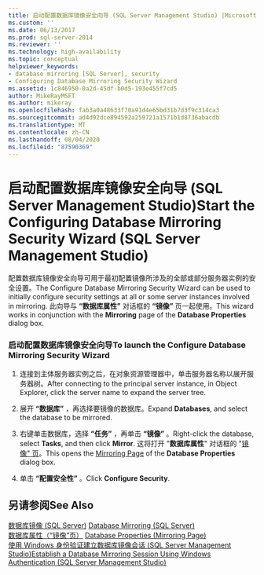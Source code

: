 ```yaml
---
title: 启动配置数据库镜像安全向导 (SQL Server Management Studio) |Microsoft Docs
ms.custom: ''
ms.date: 06/13/2017
ms.prod: sql-server-2014
ms.reviewer: ''
ms.technology: high-availability
ms.topic: conceptual
helpviewer_keywords:
- database mirroring [SQL Server], security
- Configuring Database Mirroring Security Wizard
ms.assetid: 1c846950-0a2d-45df-b0d5-193e455f7cd5
author: MikeRayMSFT
ms.author: mikeray
ms.openlocfilehash: fab3a0a48633f70a91d4e65bd31b7d3f9c314ca3
ms.sourcegitcommit: ad4d92dce894592a259721a1571b1d8736abacdb
ms.translationtype: MT
ms.contentlocale: zh-CN
ms.lasthandoff: 08/04/2020
ms.locfileid: "87590369"
---
```

# <a name="start-the-configuring-database-mirroring-security-wizard-sql-server-management-studio"></a><span data-ttu-id="d23ba-102">启动配置数据库镜像安全向导 (SQL Server Management Studio)</span><span class="sxs-lookup"><span data-stu-id="d23ba-102">Start the Configuring Database Mirroring Security Wizard (SQL Server Management Studio)</span></span>
  <span data-ttu-id="d23ba-103">配置数据库镜像安全向导可用于最初配置镜像所涉及的全部或部分服务器实例的安全设置。</span><span class="sxs-lookup"><span data-stu-id="d23ba-103">The Configure Database Mirroring Security Wizard can be used to initially configure security settings at all or some server instances involved in mirroring.</span></span> <span data-ttu-id="d23ba-104">此向导与 **“数据库属性”** 对话框的 **“镜像”** 页一起使用。</span><span class="sxs-lookup"><span data-stu-id="d23ba-104">This wizard works in conjunction with the **Mirroring** page of the **Database Properties** dialog box.</span></span>  
  
### <a name="to-launch-the-configure-database-mirroring-security-wizard"></a><span data-ttu-id="d23ba-105">启动配置数据库镜像安全向导</span><span class="sxs-lookup"><span data-stu-id="d23ba-105">To launch the Configure Database Mirroring Security Wizard</span></span>  
  
1.  <span data-ttu-id="d23ba-106">连接到主体服务器实例之后，在对象资源管理器中，单击服务器名称以展开服务器树。</span><span class="sxs-lookup"><span data-stu-id="d23ba-106">After connecting to the principal server instance, in Object Explorer, click the server name to expand the server tree.</span></span>  
  
2.  <span data-ttu-id="d23ba-107">展开 **“数据库”** ，再选择要镜像的数据库。</span><span class="sxs-lookup"><span data-stu-id="d23ba-107">Expand **Databases**, and select the database to be mirrored.</span></span>  
  
3.  <span data-ttu-id="d23ba-108">右键单击数据库，选择 **“任务”** ，再单击 **“镜像”** 。</span><span class="sxs-lookup"><span data-stu-id="d23ba-108">Right-click the database, select **Tasks**, and then click **Mirror**.</span></span> <span data-ttu-id="d23ba-109">这将打开 "**数据库属性**" 对话框的 "[镜像" 页](../../relational-databases/databases/database-properties-mirroring-page.md)。</span><span class="sxs-lookup"><span data-stu-id="d23ba-109">This opens the [Mirroring Page](../../relational-databases/databases/database-properties-mirroring-page.md) of the **Database Properties** dialog box.</span></span>  
  
4.  <span data-ttu-id="d23ba-110">单击 **“配置安全性”** 。</span><span class="sxs-lookup"><span data-stu-id="d23ba-110">Click **Configure Security**.</span></span>  
  
## <a name="see-also"></a><span data-ttu-id="d23ba-111">另请参阅</span><span class="sxs-lookup"><span data-stu-id="d23ba-111">See Also</span></span>  
 <span data-ttu-id="d23ba-112">[数据库镜像 (SQL Server)](database-mirroring-sql-server.md) </span><span class="sxs-lookup"><span data-stu-id="d23ba-112">[Database Mirroring &#40;SQL Server&#41;](database-mirroring-sql-server.md) </span></span>  
 <span data-ttu-id="d23ba-113">[数据库属性（“镜像”页）](../../relational-databases/databases/database-properties-mirroring-page.md) </span><span class="sxs-lookup"><span data-stu-id="d23ba-113">[Database Properties &#40;Mirroring Page&#41;](../../relational-databases/databases/database-properties-mirroring-page.md) </span></span>  
 [<span data-ttu-id="d23ba-114">使用 Windows 身份验证建立数据库镜像会话 (SQL Server Management Studio)</span><span class="sxs-lookup"><span data-stu-id="d23ba-114">Establish a Database Mirroring Session Using Windows Authentication &#40;SQL Server Management Studio&#41;</span></span>](establish-database-mirroring-session-windows-authentication.md)  
  
  
